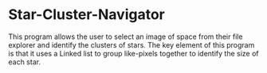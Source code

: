 # Star-Cluster-Navigator
 This program allows the user to select an image of space from their file explorer and identify the clusters of stars. The key element of this program is that it uses a Linked list to group like-pixels together to identify the size of each star. 
